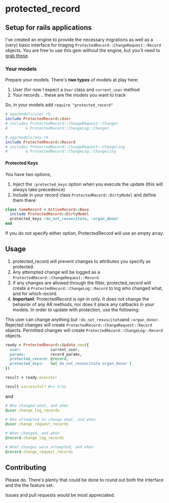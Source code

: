 # protected_record

## Setup for rails applications

I've created an engine to provide the necessary migrations as well as a (very)
basic interface for triaging `ProtectedRecord::ChangeRequest::Record` objects.
You are free to use this gem without the engine, but you'll need to
[grab these](https://github.com/rthbound/protected_record_manager/tree/master/db/migrate).

### Your models

Prepare your models.
There's **two types** of models at play here:

1. User (for now I expect a `User` class and `current_user` method
2. Your records .. these are the models you want to track

So, in your models add `require "protected_record"`

```ruby
# app/models/user.rb
include ProtectedRecord::User
# includes ProtectedRecord::ChangeRequest::Changer
#        & ProtectedRecord::ChangeLog::Changer
```

```ruby
# app/models/any.rb
include ProtectedRecord::Record
# includes ProtectedRecord::ChangeRequest::Changeling
#        & ProtectedRecord::ChangeLog::Changeling
```

#### Protected Keys

You have two options,

1. Inject the `:protected_keys` option when you execute the update (this will always take precedence)
2. Include in your record class `ProtectedRecord::DirtyModel` and define them there:

```ruby
class SomeRecord < ActiveRecord::Base
  include ProtectedRecord::DirtyModel
  protected_keys :do_not_resuscitate, :organ_donor
end
```

If you do not specify either option, ProtectedRecord will use an empty array.

## Usage

1. protected_record will prevent changes to attributes you specify as protected.
2. Any attempted change will be logged as a
   `ProtectedRecord::ChangeRequest::Record`.
3. If any changes are allowed through the filter, protected_record
   will create a `ProtectedRecord::ChangeLog::Record` to log who changed what,
   and for which record.
4. **Important**: ProtectedRecord is opt-in only. It does not change the
   behavior of any AR methods, nor does it place any callbacks in your models.
   In order to update with protection, use the following:

This user can change anything but `:do_not_resuscitate`and `:organ_donor`.
Rejected changes will create `ProtectedRecord::ChangeRequest::Record` objects.
Permitted changes will create `ProtectedRecord::ChangeLog::Record` objects.

```ruby
ready = ProtectedRecord::Update.new({
  user:             current_user,
  params:           record_params,
  protected_record: @record,
  protected_keys:   %w{ do_not_resuscitate organ_donor }
})

result = ready.execute!

result.successful? #=> true
```

and

```ruby
# Who changed what, and when
@user.change_log_records

# Who attempted to change what, and when
@user.change_request_records

# What changed, and when
@record.change_log_records

# What changes were attempted, and when
@record.change_request_records
```

## Contributing

Please do. There's plenty that could be done to round out both the interface
and the the feature set.

Issues and pull requests would be most appreciated.
